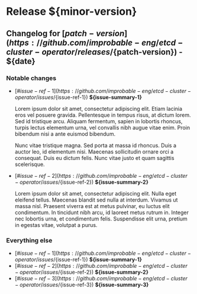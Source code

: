 <!--
Release notes template.
Copy this file in to a file named $patcch-version.md (e.g v1.2.md), replace variables with the correct information, and push!
We should maintain one file for each minor version release, patch releases should be prepended to the files for each minor version affected.
All dates are in RFC-3339 format.
-->
# Release ${minor-version}

<!--
Repeat this for each patch release.
Changelogs should be ordered from newest to oldest, with the most recent patch appearing first.
The version should link to the github tagged release.
-->
## Changelog for [${patch-version}](https://github.com/improbable-eng/etcd-cluster-operator/releases/${patch-version}) - ${date}

<!--
Notable changes include new functionality, features, or API additions.
Do not include minor bugfixes or refactors here.
-->
### Notable changes

<!--
Each change should have a summary, possibly inspired by a commit/ticket title, and a more detailed description of why the change was required and what it enables users to do.
The summary should begin with a link to the ticket tracking the change, or a PR with its implementation.
The description should link to any key issues/pull requests that contributed to the feature's implementation.
Repeat this for each notable change.
-->
* [#${issue-ref-1}](https://github.com/improbable-eng/etcd-cluster-operator/issues/${issue-ref-1}) **${issue-summary-1}**

   Lorem ipsum dolor sit amet, consectetur adipiscing elit. Etiam lacinia eros vel posuere gravida. 
   Pellentesque in tempus risus, at dictum lorem. 
   Sed id tristique arcu. 
   Aliquam fermentum, sapien in lobortis rhoncus, turpis lectus elementum urna, vel convallis nibh augue vitae enim. 
   Proin bibendum nisi a ante euismod bibendum.

   Nunc vitae tristique magna. 
   Sed porta at massa id rhoncus. 
   Duis a auctor leo, id elementum nisi. 
   Maecenas sollicitudin ornare orci a consequat. 
   Duis eu dictum felis. 
   Nunc vitae justo et quam sagittis scelerisque.
   
* [#${issue-ref-2}](https://github.com/improbable-eng/etcd-cluster-operator/issues/${issue-ref-2}) **${issue-summary-2}**

   Lorem ipsum dolor sit amet, consectetur adipiscing elit. 
   Nulla eget eleifend tellus. 
   Maecenas blandit sed nulla at interdum. 
   Vivamus ut massa nisl. 
   Praesent viverra est at metus pulvinar, eu luctus elit condimentum. 
   In tincidunt nibh arcu, id laoreet metus rutrum in. 
   Integer nec lobortis urna, et condimentum felis. 
   Suspendisse elit urna, pretium in egestas vitae, volutpat a purus.

<!--
This section includes a the rest of the changes in this release that are not notable.
This could include bugfixes, documentation updates, or minor features.
-->
### Everything else

<!--
Just include a summary here, no detailed description required.
-->
* [#${issue-ref-1}](https://github.com/improbable-eng/etcd-cluster-operator/issues/${issue-ref-1}) **${issue-summary-1}**
* [#${issue-ref-2}](https://github.com/improbable-eng/etcd-cluster-operator/issues/${issue-ref-2}) **${issue-summary-2}**
* [#${issue-ref-3}](https://github.com/improbable-eng/etcd-cluster-operator/issues/${issue-ref-3}) **${issue-summary-3}**

